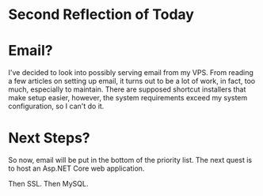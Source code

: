 # Second Reflection of Today

# Email?

I've decided to look into possibly serving email from my VPS. From reading a few articles on setting up email, it turns out to be a lot of
work, in fact, too much, especially to maintain. There are supposed shortcut installers that make setup easier, however, the system 
requirements exceed my system configuration, so I can't do it.

# Next Steps?

So now, email will be put in the bottom of the priority list. The next quest is to host an Asp.NET Core web application.

Then SSL. Then MySQL.
